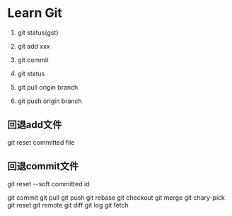 # Learn Git

1. git status(gst)

2. git add xxx

3. git commit

4. git status

5. git pull origin branch 

6. git push origin branch



## 回退add文件

git reset committed file

## 回退commit文件

git reset --soft committed id

git commit 
git pull
git push
git rebase
git checkout
git merge
git chary-pick
git reset
git remote
git diff
git log
git fetch